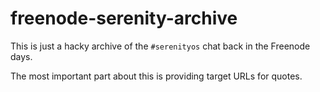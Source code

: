 # freenode-serenity-archive

This is just a hacky archive of the `#serenityos` chat back in the Freenode days.

The most important part about this is providing target URLs for quotes.
